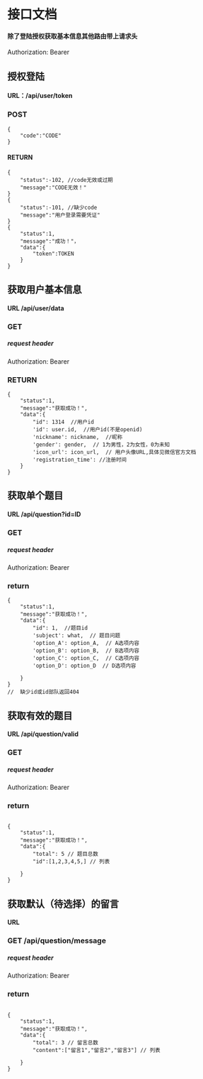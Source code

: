 # 接口文档
#### 除了登陆授权获取基本信息其他路由带上请求头
Authorization: Bearer
###
## 授权登陆
#### URL：/api/user/token
### POST
```
{
    "code":"CODE"
}
```
#### RETURN
```
{
    "status":-102, //code无效或过期
    "message":"CODE无效！"
}
{
    "status":-101, //缺少code
    "message":"用户登录需要凭证"
}
{
    "status":1,
    "message":"成功！"，
    "data":{
        "token":TOKEN
    }
}

```

## 获取用户基本信息
#### URL /api/user/data
### GET
##### request header 
Authorization: Bearer
### RETURN
```angular2
{
    "status":1,
    "message":"获取成功！",
    "data":{
        "id": 1314  //用户id
        'id': user.id,  //用户id(不是openid)
        'nickname': nickname,  //昵称
        'gender': gender,  // 1为男性，2为女性，0为未知
        'icon_url': icon_url,  // 用户头像URL,具体见微信官方文档
        'registration_time': //注册时间
    }
}
```

## 获取单个题目
#### URL /api/question?id=ID
### GET
##### request header 
Authorization: Bearer
### return
```angular2
{
    "status":1,
    "message":"获取成功！",
    "data":{
        "id": 1,  //题目id
        'subject': what,  // 题目问题
        'option_A': option_A,  // A选项内容
        'option_B': option_B,  // B选项内容
        'option_C': option_C,  // C选项内容
        'option_D': option_D  // D选项内容
        
    }
}
//  缺少id或id部队返回404
```
## 获取有效的题目
#### URL /api/question/valid
### GET
##### request header 
Authorization: Bearer
### return
```angular2

{
    "status":1,
    "message":"获取成功！",
    "data":{
        "total": 5 // 题目总数
        "id":[1,2,3,4,5,] // 列表
        
    }
}
```
## 获取默认（待选择）的留言
#### URL 
### GET /api/question/message
##### request header 
Authorization: Bearer
### return
```angular2

{
    "status":1,
    "message":"获取成功！",
    "data":{
        "total": 3 // 留言总数
        "content":["留言1","留言2","留言3"] // 列表
        
    }
}
